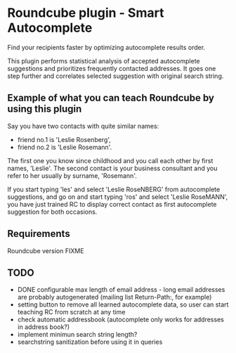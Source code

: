 # Roundcube plugin - Smart Autocomplete

Find your recipients faster by optimizing autocomplete results order.

This plugin performs statistical analysis of accepted autocomplete suggestions and
prioritizes frequently contacted addresses. It goes one step further and correlates
selected suggestion with original search string.



## Example of what you can teach Roundcube by using this plugin

Say you have two contacts with quite similar names:

- friend no.1 is 'Leslie Rosenberg',
- friend no.2 is 'Leslie Rosemann'.

The first one you know since childhood and you call each other by first names, 'Leslie'.
The second contact is your business consultant and you refer to her usually by surname, 'Rosemann'.

If you start typing 'les' and select 'Leslie RoseNBERG' from autocomplete suggestions, and
go on and start typing 'ros' and select 'Leslie RoseMANN', you have just trained RC to
display correct contact as first autocomplete suggestion for both occasions.




## Requirements

Roundcube version FIXME



## TODO

- DONE configurable max length of email address - long email addresses are probably
    autogenerated (mailing list Return-Path:, for example)
- setting button to remove all learned autocomplete data, so user can start teaching
    RC from scratch at any time
- check automatic addressbook (autocomplete only works for addresses in address book?)
- implement minimun search string length?
- searchstring sanitization before using it in queries